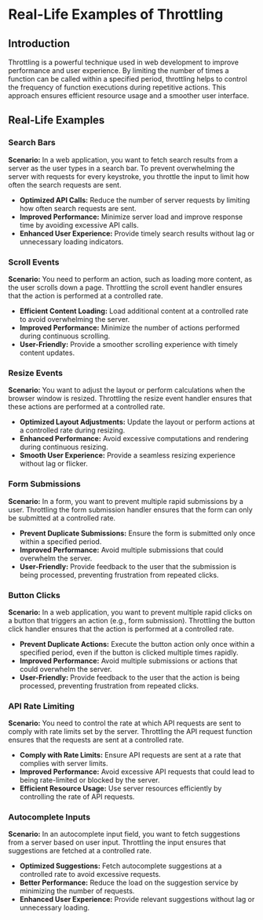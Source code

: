 # Real-Life Examples of Throttling

## Introduction

Throttling is a powerful technique used in web development to improve performance and user experience. By limiting the number of times a function can be called within a specified period, throttling helps to control the frequency of function executions during repetitive actions. This approach ensures efficient resource usage and a smoother user interface.

## Real-Life Examples

### Search Bars

**Scenario:**
In a web application, you want to fetch search results from a server as the user types in a search bar. To prevent overwhelming the server with requests for every keystroke, you throttle the input to limit how often the search requests are sent.

- **Optimized API Calls:** Reduce the number of server requests by limiting how often search requests are sent.
- **Improved Performance:** Minimize server load and improve response time by avoiding excessive API calls.
- **Enhanced User Experience:** Provide timely search results without lag or unnecessary loading indicators.

### Scroll Events

**Scenario:**
You need to perform an action, such as loading more content, as the user scrolls down a page. Throttling the scroll event handler ensures that the action is performed at a controlled rate.

- **Efficient Content Loading:** Load additional content at a controlled rate to avoid overwhelming the server.
- **Improved Performance:** Minimize the number of actions performed during continuous scrolling.
- **User-Friendly:** Provide a smoother scrolling experience with timely content updates.

### Resize Events

**Scenario:**
You want to adjust the layout or perform calculations when the browser window is resized. Throttling the resize event handler ensures that these actions are performed at a controlled rate.

- **Optimized Layout Adjustments:** Update the layout or perform actions at a controlled rate during resizing.
- **Enhanced Performance:** Avoid excessive computations and rendering during continuous resizing.
- **Smooth User Experience:** Provide a seamless resizing experience without lag or flicker.

### Form Submissions

**Scenario:**
In a form, you want to prevent multiple rapid submissions by a user. Throttling the form submission handler ensures that the form can only be submitted at a controlled rate.

- **Prevent Duplicate Submissions:** Ensure the form is submitted only once within a specified period.
- **Improved Performance:** Avoid multiple submissions that could overwhelm the server.
- **User-Friendly:** Provide feedback to the user that the submission is being processed, preventing frustration from repeated clicks.

### Button Clicks

**Scenario:**
In a web application, you want to prevent multiple rapid clicks on a button that triggers an action (e.g., form submission). Throttling the button click handler ensures that the action is performed at a controlled rate.

- **Prevent Duplicate Actions:** Execute the button action only once within a specified period, even if the button is clicked multiple times rapidly.
- **Improved Performance:** Avoid multiple submissions or actions that could overwhelm the server.
- **User-Friendly:** Provide feedback to the user that the action is being processed, preventing frustration from repeated clicks.

### API Rate Limiting

**Scenario:**
You need to control the rate at which API requests are sent to comply with rate limits set by the server. Throttling the API request function ensures that the requests are sent at a controlled rate.

- **Comply with Rate Limits:** Ensure API requests are sent at a rate that complies with server limits.
- **Improved Performance:** Avoid excessive API requests that could lead to being rate-limited or blocked by the server.
- **Efficient Resource Usage:** Use server resources efficiently by controlling the rate of API requests.

### Autocomplete Inputs

**Scenario:**
In an autocomplete input field, you want to fetch suggestions from a server based on user input. Throttling the input ensures that suggestions are fetched at a controlled rate.

- **Optimized Suggestions:** Fetch autocomplete suggestions at a controlled rate to avoid excessive requests.
- **Better Performance:** Reduce the load on the suggestion service by minimizing the number of requests.
- **Enhanced User Experience:** Provide relevant suggestions without lag or unnecessary loading.
